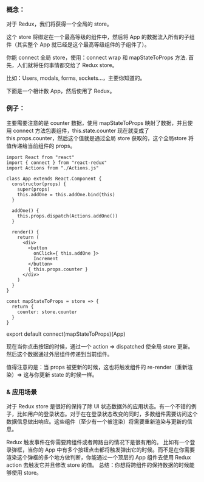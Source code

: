 ### 概念：
对于 Redux，我们将获得一个全局的 store。

这个 store 将绑定在一个最高等级的组件中，然后将 App 的数据流入所有的子组件（其实整个 App 就已经是这个最高等级组件的子组件了）。

你能 connect 全局 store，使用：connect wrap 和 mapStateToProps 方法.
首先，人们就将任何事情都交给了 Redux store。

比如：Users, modals, forms, sockets...，主要你知道的。


下面是一个相计数 App，然后使用了 Redux。

### 例子：

主要需要注意的是 counter 数据，使用 mapStateToProps 映射了数据，并且使用 connect 方法包裹组件，this.state.counter 现在就变成了 this.props.counter，然后这个值就是通过全局 store 获取的，这个全局store 将值传递给当前组件的 props。



    import React from "react"
    import { connect } from "react-redux"
    import Actions from "./Actions.js"
    
    class App extends React.Component {
      constructor(props) {
        super(props)
        this.addOne = this.addOne.bind(this)
      }
    
      addOne() {
        this.props.dispatch(Actions.addOne())
      }
    
      render() {
        return (
          <div>
            <button
              onClick={ this.addOne }>
              Increment
            </button>
            { this.props.counter }
          </div>
        )
      }
    }
    
    const mapStateToProps = store => {
      return {
        counter: store.counter
      }
    }

export default connect(mapStateToProps)(App)

现在当你点击按钮的时候，通过一个 action => dispatched 使全局 store 更新。然后这个数据通过外层组件传递到当前组件。

值得注意的是：当 props 被更新的时候，这也将触发组件的 re-render（重新渲染）=> 这与你更新 state 的时候一样。

### & 应用场景

对于 Redux store 是很好的保持了除 UI 状态数据外的应用状态。有一个不错的例子，比如用户的登录状态。对于在在登录状态改变的同时，多数组件需要访问这个数据信息做出响应。这些组件（至少有一个被渲染）将需要重新渲染与更新的信息。

Redux 触发事件在你需要跨组件或者跨路由的情况下是很有用的。
比如有一个登录弹框，当你的 App 中有多个按钮点击都将触发弹出它的时候。而不是在你需要渲染这个弹框的多个地方做判断，你能通过一个顶层的 App 组件去使用 Redux action 去触发它并且修改 store 的值。
总结：你想将跨组件的保持数据的时候能够使用 store。